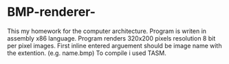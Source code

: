 # BMP-renderer-
This my homework for the computer architecture. Program is writen in assembly x86 language.
Program renders 320x200 pixels resolution 8 bit per pixel images.
First inline entered arguement should be image name with the extention. (e.g. name.bmp)
To compile i used TASM. 
